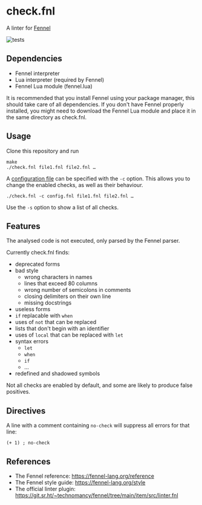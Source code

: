 # check.fnl
A linter for [Fennel](https://fennel-lang.org)

![tests](https://github.com/dokutan/check.fnl/actions/workflows/test.yml/badge.svg)
## Dependencies
- Fennel interpreter
- Lua interpreter (required by Fennel)
- Fennel Lua module (fennel.lua)

It is recommended that you install Fennel using your package manager, this should take care of all dependencies. If you don't have Fennel properly installed, you might need to download the Fennel Lua module and place it in the same directory as check.fnl.

## Usage
Clone this repository and run
```
make
./check.fnl file1.fnl file2.fnl …
```

A [configuration file](configuration.md) can be specified with the ``-c`` option. This allows you to change the enabled checks, as well as their behaviour.
```
./check.fnl -c config.fnl file1.fnl file2.fnl …
```

Use the ``-s`` option to show a list of all checks.

## Features
The analysed code is not executed, only parsed by the Fennel parser.

Currently check.fnl finds:
- deprecated forms
- bad style
  - wrong characters in names
  - lines that exceed 80 columns
  - wrong number of semicolons in comments
  - closing delimiters on their own line
  - missing docstrings
- useless forms
- ``if`` replacable with ``when``
- uses of ``not`` that can be replaced
- lists that don't begin with an identifier
- uses of ``local`` that can be replaced with ``let``
- syntax errors
  - ``let``
  - ``when``
  - ``if``
  - …
- redefined and shadowed symbols

Not all checks are enabled by default, and some are likely to produce false positives.

## Directives
A line with a comment containing ``no-check`` will suppress all errors for that line:
```
(+ 1) ; no-check
```

## References
- The Fennel reference: https://fennel-lang.org/reference
- The Fennel style guide: https://fennel-lang.org/style
- The official linter plugin: https://git.sr.ht/~technomancy/fennel/tree/main/item/src/linter.fnl
